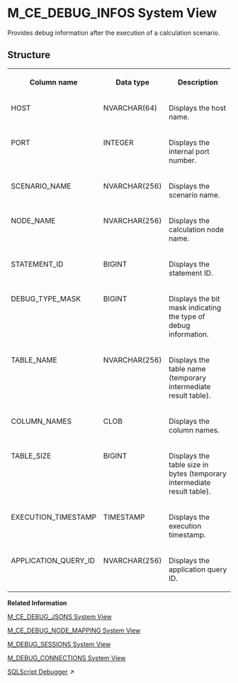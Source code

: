 <!-- loio20aa1f2f751910149013f00b156fc9d1 -->

# M\_CE\_DEBUG\_INFOS System View

Provides debug information after the execution of a calculation scenario.



<a name="loio20aa1f2f751910149013f00b156fc9d1___m__c_e__d_e_b_u_g__i_n_f_o_s_1struct_M_CE_DEBUG_INFOS"/>

## Structure


<table>
<tr>
<th valign="top">

Column name



</th>
<th valign="top">

Data type



</th>
<th valign="top">

Description



</th>
</tr>
<tr>
<td valign="top">

HOST



</td>
<td valign="top">

NVARCHAR\(64\)



</td>
<td valign="top">

Displays the host name.



</td>
</tr>
<tr>
<td valign="top">

PORT



</td>
<td valign="top">

INTEGER



</td>
<td valign="top">

Displays the internal port number.



</td>
</tr>
<tr>
<td valign="top">

SCENARIO\_NAME



</td>
<td valign="top">

NVARCHAR\(256\)



</td>
<td valign="top">

Displays the scenario name.



</td>
</tr>
<tr>
<td valign="top">

NODE\_NAME



</td>
<td valign="top">

NVARCHAR\(256\)



</td>
<td valign="top">

Displays the calculation node name.



</td>
</tr>
<tr>
<td valign="top">

STATEMENT\_ID



</td>
<td valign="top">

BIGINT



</td>
<td valign="top">

Displays the statement ID.



</td>
</tr>
<tr>
<td valign="top">

DEBUG\_TYPE\_MASK



</td>
<td valign="top">

BIGINT



</td>
<td valign="top">

Displays the bit mask indicating the type of debug information.



</td>
</tr>
<tr>
<td valign="top">

TABLE\_NAME



</td>
<td valign="top">

NVARCHAR\(256\)



</td>
<td valign="top">

Displays the table name \(temporary intermediate result table\).



</td>
</tr>
<tr>
<td valign="top">

COLUMN\_NAMES



</td>
<td valign="top">

CLOB



</td>
<td valign="top">

Displays the column names.



</td>
</tr>
<tr>
<td valign="top">

TABLE\_SIZE



</td>
<td valign="top">

BIGINT



</td>
<td valign="top">

Displays the table size in bytes \(temporary intermediate result table\).



</td>
</tr>
<tr>
<td valign="top">

EXECUTION\_TIMESTAMP



</td>
<td valign="top">

TIMESTAMP



</td>
<td valign="top">

Displays the execution timestamp.



</td>
</tr>
<tr>
<td valign="top">

APPLICATION\_QUERY\_ID



</td>
<td valign="top">

NVARCHAR\(256\)



</td>
<td valign="top">

Displays the application query ID.



</td>
</tr>
</table>

**Related Information**  


[M\_CE\_DEBUG\_JSONS System View](m-ce-debug-jsons-system-view-20aa4be.md "Provides all available JSONS (original, instantiated, or optimized) of a scenario for a concrete query.")

[M\_CE\_DEBUG\_NODE\_MAPPING System View](m-ce-debug-node-mapping-system-view-20aa7a5.md "Provides information about node mapping between calculation nodes and Runtime nodes after execution.")

[M\_DEBUG\_SESSIONS System View](m-debug-sessions-system-view-20aeae8.md "Provides an overview of debug sessions and their properties.")

[M\_DEBUG\_CONNECTIONS System View](m-debug-connections-system-view-20ae867.md "Provides an overview of connections used per debug session.")

[SQLScript Debugger](https://help.sap.com/viewer/d1cb63c8dd8e4c35a0f18aef632687f0/2023_2_QRC/en-US/77b84f65439d4ead97c88b7452476674.html "") :arrow_upper_right:

